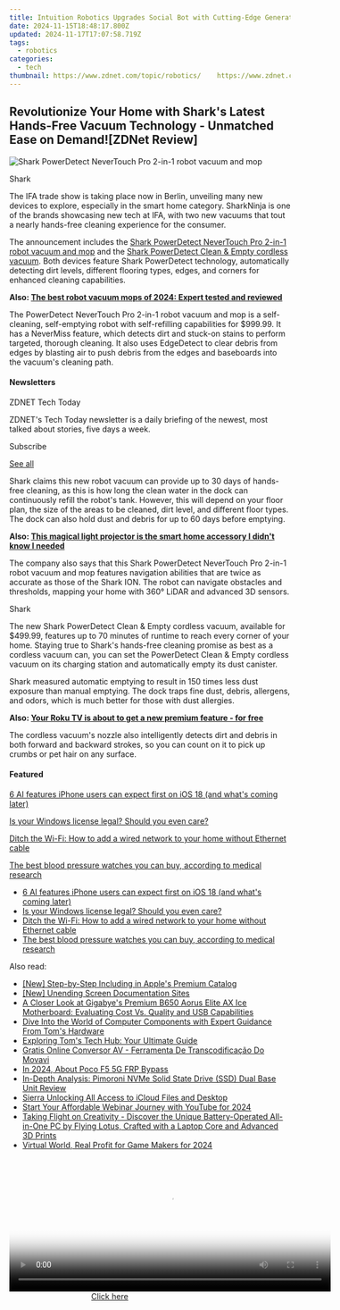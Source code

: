 ```yaml
---
title: Intuition Robotics Upgrades Social Bot with Cutting-Edge Generative AI, Revolutionizing User Engagement | Insights From ZDNET
date: 2024-11-15T18:48:17.800Z
updated: 2024-11-17T17:07:58.719Z
tags:
  - robotics
categories:
  - tech
thumbnail: https://www.zdnet.com/topic/robotics/    https://www.zdnet.com/a/img/resize/65f2a1e51b2b7bb8ba72b097b81107b9d4b8ca80/2024/01/03/0f832a10-c05b-4069-8896-29d35e6d0a01/screenshot-2024-01-03-at-10-31-22am.png?width=170&height=96&fit=crop&format=pjpg&auto=webp
---
```


## Revolutionize Your Home with Shark's Latest Hands-Free Vacuum Technology - Unmatched Ease on Demand![ZDNet Review]

![Shark PowerDetect NeverTouch Pro 2-in-1 robot vacuum and mop](https://www.zdnet.com/a/img/resize/5e844022b3248d4f8d419711a0323db637b07771/2024/09/05/a3a13e8b-bf26-4426-8365-2ee3aacc3147/shark.jpg?auto=webp&precrop=1919,1078,x0,y2&width=1280)

Shark

The IFA trade show is taking place now in Berlin, unveiling many new devices to explore, especially in the smart home category. SharkNinja is one of the brands showcasing new tech at IFA, with two new vacuums that tout a nearly hands-free cleaning experience for the consumer.

The announcement includes the [Shark PowerDetect NeverTouch Pro 2-in-1 robot vacuum and mop](https://sharkclean.sjv.io/c/159047/476540/8359?&sharedid=zdnet&partnerpropertyid=1980086&u=https%3A%2F%2Fwww.sharkclean.com%2FzidRV2820ZE&subId1=zd-%5F%5FCOM%5FCLICK%5FID%5F%5F-dtp) and the [Shark PowerDetect Clean & Empty cordless vacuum](https://sharkclean.sjv.io/c/159047/476540/8359?&sharedid=zdnet&partnerpropertyid=1980086&u=https%3A%2F%2Fwww.sharkclean.com%2Fproducts%2Fshark-cordless-powerdetect-clean-empty-system-zidIP3251&subId1=zd-%5F%5FCOM%5FCLICK%5FID%5F%5F-dtp). Both devices feature Shark PowerDetect technology, automatically detecting dirt levels, different flooring types, edges, and corners for enhanced cleaning capabilities. 

**Also: [The best robot vacuum mops of 2024: Expert tested and reviewed](https://www.zdnet.com/home-and-office/kitchen-household/best-robot-vacuum-mop/)**

The PowerDetect NeverTouch Pro 2-in-1 robot vacuum and mop is a self-cleaning, self-emptying robot with self-refilling capabilities for $999.99\. It has a NeverMiss feature, which detects dirt and stuck-on stains to perform targeted, thorough cleaning. It also uses EdgeDetect to clear debris from edges by blasting air to push debris from the edges and baseboards into the vacuum's cleaning path. 

#### Newsletters

ZDNET Tech Today

ZDNET's Tech Today newsletter is a daily briefing of the newest, most talked about stories, five days a week.

 Subscribe

[See all](https://www.zdnet.com/newsletters/)

Shark claims this new robot vacuum can provide up to 30 days of hands-free cleaning, as this is how long the clean water in the dock can continuously refill the robot's tank. However, this will depend on your floor plan, the size of the areas to be cleaned, dirt level, and different floor types. The dock can also hold dust and debris for up to 60 days before emptying. 

**Also: [This magical light projector is the smart home accessory I didn't know I needed](https://www.zdnet.com/home-and-office/smart-home/this-magical-light-projector-is-the-smart-home-accessory-i-didnt-know-i-needed/)**

The company also says that this Shark PowerDetect NeverTouch Pro 2-in-1 robot vacuum and mop features navigation abilities that are twice as accurate as those of the Shark ION. The robot can navigate obstacles and thresholds, mapping your home with 360° LiDAR and advanced 3D sensors. 

Shark

The new Shark PowerDetect Clean & Empty cordless vacuum, available for $499.99, features up to 70 minutes of runtime to reach every corner of your home. Staying true to Shark's hands-free cleaning promise as best as a cordless vacuum can, you can set the PowerDetect Clean & Empty cordless vacuum on its charging station and automatically empty its dust canister. 

Shark measured automatic emptying to result in 150 times less dust exposure than manual emptying. The dock traps fine dust, debris, allergens, and odors, which is much better for those with dust allergies.

**Also: [Your Roku TV is about to get a new premium feature - for free](https://www.zdnet.com/home-and-office/home-entertainment/your-roku-tv-is-about-to-get-a-new-premium-feature-for-free/)**

The cordless vacuum's nozzle also intelligently detects dirt and debris in both forward and backward strokes, so you can count on it to pick up crumbs or pet hair on any surface.

#### Featured

[6 AI features iPhone users can expect first on iOS 18 (and what's coming later)](https://www.zdnet.com/article/6-ai-features-iphone-users-can-expect-first-on-ios-18-and-whats-coming-later/ "6 AI features iPhone users can expect first on iOS 18 (and what's coming later)")

[Is your Windows license legal? Should you even care?](https://www.zdnet.com/article/is-your-windows-license-legal-should-you-even-care/ "Is your Windows license legal? Should you even care?")

[Ditch the Wi-Fi: How to add a wired network to your home without Ethernet cable](https://www.zdnet.com/article/ditch-the-wi-fi-how-to-add-a-wired-network-to-your-home-without-ethernet-cable/ "Ditch the Wi-Fi: How to add a wired network to your home without Ethernet cable")

[The best blood pressure watches you can buy, according to medical research](https://www.zdnet.com/article/best-blood-pressure-watch/ "The best blood pressure watches you can buy, according to medical research")

* [6 AI features iPhone users can expect first on iOS 18 (and what's coming later)](https://www.zdnet.com/article/6-ai-features-iphone-users-can-expect-first-on-ios-18-and-whats-coming-later/ "6 AI features iPhone users can expect first on iOS 18 (and what's coming later)")
* [Is your Windows license legal? Should you even care?](https://www.zdnet.com/article/is-your-windows-license-legal-should-you-even-care/ "Is your Windows license legal? Should you even care?")
* [Ditch the Wi-Fi: How to add a wired network to your home without Ethernet cable](https://www.zdnet.com/article/ditch-the-wi-fi-how-to-add-a-wired-network-to-your-home-without-ethernet-cable/ "Ditch the Wi-Fi: How to add a wired network to your home without Ethernet cable")
* [The best blood pressure watches you can buy, according to medical research](https://www.zdnet.com/article/best-blood-pressure-watch/ "The best blood pressure watches you can buy, according to medical research")

<ins class="adsbygoogle"
     style="display:block"
     data-ad-format="autorelaxed"
     data-ad-client="ca-pub-7571918770474297"
     data-ad-slot="1223367746"></ins>

<ins class="adsbygoogle"
     style="display:block"
     data-ad-client="ca-pub-7571918770474297"
     data-ad-slot="8358498916"
     data-ad-format="auto"
     data-full-width-responsive="true"></ins>

<span class="atpl-alsoreadstyle">Also read:</span>
<div><ul>
<li><a href="https://fox-friendly.techidaily.com/new-step-by-step-including-in-apples-premium-catalog/"><u>[New] Step-by-Step Including in Apple's Premium Catalog</u></a></li>
<li><a href="https://screen-mirroring-recording.techidaily.com/new-unending-screen-documentation-sites/"><u>[New] Unending Screen Documentation Sites</u></a></li>
<li><a href="https://hardware-reviews.techidaily.com/a-closer-look-at-gigabyes-premium-b650-aorus-elite-ax-ice-motherboard-evaluating-cost-vs-quality-and-usb-capabilities/"><u>A Closer Look at Gigabye's Premium B650 Aorus Elite AX Ice Motherboard: Evaluating Cost Vs. Quality and USB Capabilities</u></a></li>
<li><a href="https://hardware-reviews.techidaily.com/dive-into-the-world-of-computer-components-with-expert-guidance-from-toms-hardware/"><u>Dive Into the World of Computer Components with Expert Guidance From Tom's Hardware</u></a></li>
<li><a href="https://hardware-reviews.techidaily.com/exploring-toms-tech-hub-your-ultimate-guide/"><u>Exploring Tom's Tech Hub: Your Ultimate Guide</u></a></li>
<li><a href="https://eaxpv-info.techidaily.com/gratis-online-conversor-av-ferramenta-de-transcodificacao-do-movavi/"><u>Gratis Online Conversor AV - Ferramenta De Transcodificação Do Movavi</u></a></li>
<li><a href="https://android-frp.techidaily.com/in-2024-about-poco-f5-5g-frp-bypass-by-drfone-android/"><u>In 2024, About Poco F5 5G FRP Bypass</u></a></li>
<li><a href="https://hardware-reviews.techidaily.com/in-depth-analysis-pimoroni-nvme-solid-state-drive-ssd-dual-base-unit-review/"><u>In-Depth Analysis: Pimoroni NVMe Solid State Drive (SSD) Dual Base Unit Review</u></a></li>
<li><a href="https://fox-glue.techidaily.com/sierra-unlocking-all-access-to-icloud-files-and-desktop/"><u>Sierra Unlocking All Access to iCloud Files and Desktop</u></a></li>
<li><a href="https://facebook-video-share.techidaily.com/start-your-affordable-webinar-journey-with-youtube-for-2024/"><u>Start Your Affordable Webinar Journey with YouTube for 2024</u></a></li>
<li><a href="https://hardware-help.techidaily.com/taking-flight-on-creativity-discover-the-unique-battery-operated-all-in-one-pc-by-flying-lotus-crafted-with-a-laptop-core-and-advanced-3d-prints/"><u>Taking Flight on Creativity - Discover the Unique Battery-Operated All-in-One PC by Flying Lotus, Crafted with a Laptop Core and Advanced 3D Prints</u></a></li>
<li><a href="https://youtube-webster.techidaily.com/al-world-real-profit-for-game-makers-for-2024/"><u>Virtual World, Real Profit for Game Makers for 2024</u></a></li>
</ul></div>

<!-- affiliate ads begin -->
<span id="1983475">
					<video width="576" height="240" style="cursor:pointer"
           poster="//a.impactradius-go.com/display-clicktoplayimage/1983475.png"
           onclick="if(!this.playClicked){this.play();this.setAttribute('controls',true);this.playClicked=true;}">
	   <source src="//a.impactradius-go.com/display-ad/22993-1983475">
	   <img src="//a.impactradius-go.com/display-clicktoplayimage/1983475.png" style="border: none; height: 100%; width: 100%; object-fit: contain">
	</video>
	<div style="width:360px;text-align:center"><a href="javascript:window.open(decodeURIComponent('https%3A%2F%2Fhomestyler.sjv.io%2Fc%2F5597632%2F1983475%2F22993'), '_blank');void(0);">Click here</a></div>
</span>
<img height="0" width="0" src="https://imp.pxf.io/i/5597632/1983475/22993" style="position:absolute;visibility:hidden;" border="0" />
<!-- affiliate ads end -->

